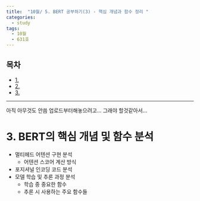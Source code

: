 ```yaml
---
title:  "10월/ 5. BERT 공부하기(3) - 핵심 개념과 함수 정리 "
categories:
  - study
tags:
  - 10월
  - 631호 
---
```


<h2>목차</h2> 
<ul>
  <li><a href="#section1">1. </a></li>
  <li><a href="#section2">2.  </a></li>
  <li><a href="#section3">3.  </a></li>
</ul>

---

아직 아무것도 안씀 
업로드부터해놓으려고...
그래야  할것같아서...



# 3. BERT의 핵심 개념 및 함수 분석 <a name="section3"></a>
* 멀티헤드 어텐션 구현 분석
  - 어텐션 스코어 계산 방식
* 포지셔널 인코딩 코드 분석
* 모델 학습 및 추론 과정 분석
  - 학습 중 중요한 함수
  - 추론 시 사용하는 주요 함수들

